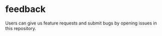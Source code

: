 # feedback
Users can give us feature requests and submit bugs by opening issues in this repository.
